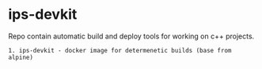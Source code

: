 # ips-devkit

Repo contain automatic build and deploy tools for working on c++ projects.

    1. ips-devkit - docker image for determenetic builds (base from alpine)